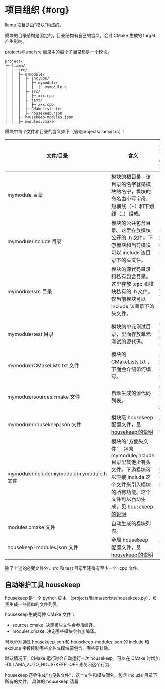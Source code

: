 # 项目组织 {#org}

llama 项目是由“模块”构成的。

模块的目录结构是固定的，目录结构有自己的含义，会对 CMake 生成的 target 产生影响。 

projects/llama/src 目录中的每个子目录都是一个模块。

```
project/
├─ llama/
│  ├─ src/
│  │  ├─ mymodule/
│  │  │  ├─ include/
│  │  │  │  ├─ mymodule/
│  │  │  │  │  ├─ mymodule.h
│  │  │  ├─ src/
│  │  │  │  ├─ xxx.cpp
│  │  │  ├─ test/
│  │  │  │  ├─ xxx.cpp
│  │  │  ├─ CMakeLists.txt
│  │  │  ├─ housekeep.json
│  │  ├─ housekeep-modules.json
│  │  ├─ modules.cmake
```

模块中每个文件和目录的含义如下（省略projects/llama/src）：

|文件/目录| 含义 | 是否必须 | 是否自动生成 |
| ----- | ---- | --- | --- | 
|  mymodule 目录  |  模块的根目录，该目录的名字就是模块的名字，模块的命名由小写字母、短横线（-）和下划线（_）组成。 | - | - |
|  mymodule/include 目录   |  模块的公共包含目录。这里存放模块公开的 .h 文件。下游模块和当前模块可以 include 该目录下的头文件。 | 必须存在 | 否 | 
|  mymodule/src 目录   |  模块的源代码目录和私有包含目录。这里存放 .cpp 和模块私有的 .h 文件。仅当前模块可以 include 该目录下的头文件。 | 必须存在 | 否 |
|  mymodule/test 目录   |  模块的单元测试目录，里面存放单元测试的源代码。 | 必须存在 | 否 |
|  mymodule/CMakeLists.txt 文件 | 模块的 CMakeLists.txt ，下面会介绍如何编写。 | 必须存在 | 否 |
|  mymodule/sources.cmake 文件 | 自动生成的源代码列表。 | 必须存在 | 是 |
|  mymodule/housekeep.json 文件 | 模块级 housekeep 配置文件，见 [housekeep 的说明](#housekeep) | 可选 | 否 |
|  mymodule/include/mymodule/mymodule.h 文件 |  模块的"方便头文件"，包含 mymodule/include 目录里其他所有头文件。下游模块可以直接 include 这个文件来引入模块的所有功能。这个文件可以自动生成，见 [housekeep 的说明](#housekeep) | 建议有 | 默认是，可以通过配置 housekeep.json 来调整。 |
|  modules.cmake 文件  | 自动生成的模块列表。 | - | 是 | 
|  housekeep-modules.json 文件  | 全局 housekeep 配置文件，见 [housekeep 的说明](#housekeep) | 可选 | 否 |

除了上述的必要文件外，src 和 test 目录里还得有至少一个 .cpp 文件。

## 自动维护工具 housekeep 

housekeep 是一个 python 脚本 （projects/llama/scripts/housekeep.py），负责生成一些简单的文件列表。

housekeep 生成两种 CMake 文件：

- sources.cmake: 决定哪些文件会参加编译。
- modules.cmake: 决定哪些模块会参加编译。

可以分别通过 housekeep.json 和 housekeep-modules.json 的 include 和 exclude 字段控制哪些文件或模块要包含、哪些要排除。

默认情况下，CMake 运行时会自动运行一次 housekeep。可以在 CMake 时增加 -DLLAMA_AUTO_HOUSEKEEP=OFF 来关闭这个行为。

housekeep 还会生成“方便头文件”，这个文件和模块同名，包含 include 目录下所有的文件。
具体的 housekeep 请看 